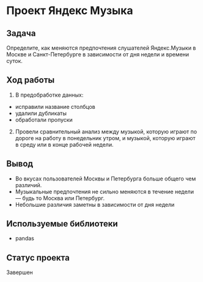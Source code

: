 # Проект Яндекс Музыка

## Задача
Определите, как меняются предпочтения слушателей Яндекс.Музыки в Москве и Санкт-Петербурге в зависимости от дня недели и времени суток.

## Ход работы
1. В предобработке данных:
  * исправили название столбцов
  * удалили дубликаты
  * обработали пропуски
2. Провели сравнительный анализ между музыкой, которую играют по дороге на работу в понедельник утром, и музыкой, которую играют в среду или в конце рабочей недели.

## Вывод
* Во вкусах пользователей Москвы и Петербурга больше общего чем различий.
* Музыкальные предпочтения не сильно меняются в течение недели — будь то Москва или Петербург.
* Небольшие различия заметны в зависимости от дня недели

## Используемые библиотеки
* pandas

## Статус проекта
Завершен
